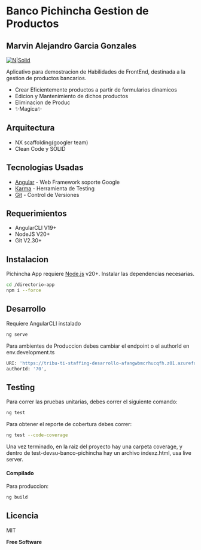 # Banco Pichincha Gestion de Productos
## Marvin Alejandro Garcia Gonzales

[![N|Solid](https://www.bolsadequito.com/images/2018/06/05/LOGO-BANCO-PICHINCHA-min.jpg)](https://www.pichincha.com)

Aplicativo para demostracion de Habilidades de FrontEnd, destinada a la gestion de productos bancarios.

- Crear Eficientemente productos a partir de formularios dinamicos
- Edicion y Mantenimiento de dichos productos
- Eliminacion de Produc
- ✨Magica✨

## Arquitectura

- NX scaffolding(googler team)
- Clean Code y SOLID

## Tecnologias Usadas


- [Angular] - Web Framework soporte Google
- [Karma] - Herramienta de Testing
- [Git] - Control de Versiones

## Requerimientos

- AngularCLI  V19+
- NodeJS      V20+
- Git         V2.30+


## Instalacion

Pichincha App requiere [Node.js](https://nodejs.org/) v20+.
Instalar las dependencias necesarias.

```sh
cd /directorio-app
npm i --force
```
## Desarrollo
Requiere AngularCLI instalado
```sh
ng serve
```

Para ambientes de Produccion debes cambiar el endpoint o el authorId en env.development.ts

```sh
URI: 'https://tribu-ti-staffing-desarrollo-afangwbmcrhucqfh.z01.azurefd.net',
authorId: '70',  
```

## Testing

Para correr las pruebas unitarias, debes correr el siguiente comando:

```sh
ng test
```

Para obtener el reporte de cobertura debes correr:

```sh
ng test --code-coverage
```

Una vez terminado, en la raiz del proyecto hay una carpeta coverage, y dentro de test-devsu-banco-pichincha hay un archivo indexz.html, usa live server.


#### Compilado

Para produccion:

```sh
ng build
```
## Licencia

MIT

**Free Software**

[//]: # (These are reference links used in the body of this note and get stripped out when the markdown processor does its job. There is no need to format nicely because it shouldn't be seen. Thanks SO - http://stackoverflow.com/questions/4823468/store-comments-in-markdown-syntax)

   [git-repo-url]: <https://github.com/Marvingarci/testDevsu-bancoPichincha>
   [Marvin Garcia]: <https://github.com/Marvingarci>
   [jQuery]: <http://jquery.com>
   [Karma]: <https://karma-runner.github.io/latest/index.html>
   [Angular]: <http://angular.io>
   [Git]: <https://github.com>

   [PlDb]: <https://github.com/joemccann/dillinger/tree/master/plugins/dropbox/README.md>
   [PlGh]: <https://github.com/joemccann/dillinger/tree/master/plugins/github/README.md>
   [PlGd]: <https://github.com/joemccann/dillinger/tree/master/plugins/googledrive/README.md>
   [PlOd]: <https://github.com/joemccann/dillinger/tree/master/plugins/onedrive/README.md>
   [PlMe]: <https://github.com/joemccann/dillinger/tree/master/plugins/medium/README.md>
   [PlGa]: <https://github.com/RahulHP/dillinger/blob/master/plugins/googleanalytics/README.md>
